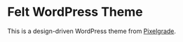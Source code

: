 # Felt WordPress Theme

This is a design-driven WordPress theme from [Pixelgrade](https://pixelgrade.com).
